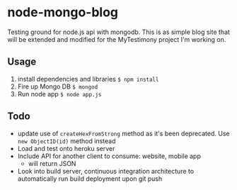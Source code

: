 # node-mongo-blog

Testing ground for node.js api with mongodb. This is as simple blog site that will be extended and modified for the MyTestimony project I'm working on.


## Usage

1. install dependencies and libraries `$ npm install`
2. Fire up Mongo DB `$ mongod`
3. Run node app `$ node app.js`


## Todo

* update use of `createHexFromStrong` method as it's been deprecated. Use `new ObjectID(id)` method instead
* Load  and test onto heroku server
* Include API for another client to consume: website, mobile app
     * will return JSON
* Look into build server, continuous integration architecture to automatically run build deployment upon git push
